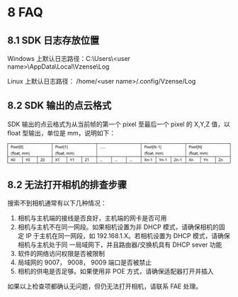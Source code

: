 # 8 FAQ<!-- {docsify-ignore-all} -->

## 8.1 SDK 日志存放位置

Windows 上默认日志路径：C:\Users\\\<user name>\AppData\Local\Vzense\Log

Linux 上默认日志路径： /home/\<user name>/.config/Vzense/Log

## 8.2 SDK 输出的点云格式

SDK 输出的点云格式为从当前帧的第一个 pixel 至最后一个 pixel 的 X,Y,Z 值，以 float 型输出，单位是 mm，说明如下：

![SDK output pointcloud](<pic/SDK output pointcloud.png>)

## 8.2 无法打开相机的排查步骤

搜索不到相机通常有以下几种情况：

1. 相机与主机端的接线是否良好，主机端的网卡是否可用
2. 相机与主机不在同一网段。如果相机设置为非 DHCP 模式，请确保相机的固定 IP 于主机在同一网段，如 192.168.1.X。若相机设置为 DHCP 模式，请确保相机与主机处于同 一局域网下，并且路由器/交换机具有 DHCP sever 功能
3. 软件的网络访问权限是否被限制
4. 局域网的 9007， 9008， 9009 端口是否被禁止
5. 相机的供电是否足够。如果使用非 POE 方式，请确保适配器打开并插入

如果以上检查项都确认无问题，但仍无法打开相机，请联系 FAE 处理。
